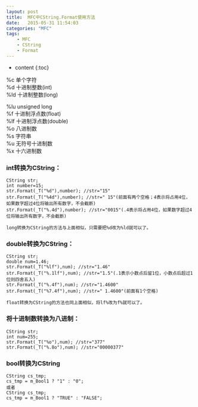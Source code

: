 ```yaml
---
layout:	post
title:	MFC中CString.Format使用方法
date:	2015-05-31 11:54:03
categories:	"MFC"
tags:	
    - MFC
	- CString
	- Format
---
```


* content
{:toc}

%c 单个字符     
%d 十进制整数(int)     
%ld 十进制整数(long)     

%lu unsigned long     
%f 十进制浮点数(float)     
%lf 十进制浮点数(double)     
%o 八进制数     
%s 字符串     
%u 无符号十进制数     
%x 十六进制数     

### int转换为CString：  

	CString str;
	int number=15;  
	str.Format(_T("%d"),number); //str="15"  
	str.Format(_T("%4d"),number); //str=" 15"(前面有两个空格；4表示将占用4位，如果数字超过4位将输出所有数字，不会截断)  
	str.Format(_T("%.4d"),number); //str="0015"(.4表示将占用4位，如果数字超过4位将输出所有数字，不会截断)  
	
	long转换为CString的方法与上面相似，只需要把%d改为%ld就可以了。

### double转换为CString：  

	CString str;  
	double num=1.46;  
	str.Format(_T("%lf"),num); //str="1.46"  
	str.Format(_T("%.1lf"),num); //str="1.5"(.1表示小数点后留1位，小数点后超过1位则四舍五入)  
	str.Format(_T("%.4f"),num); //str="1.4600"  
	str.Format(_T("%7.4f"),num); //str=" 1.4600"(前面有1个空格)  
	
	float转换为CString的方法也同上面相似，将lf%改为f%就可以了。

### 将十进制数转换为八进制：

	CString str;  
	int num=255;  
	str.Format(_T("%o"),num); //str="377"  
	str.Format(_T("%.8o"),num); //str="00000377"  

### bool转换为CString

	CString cs_tmp;
	cs_tmp = m_Bool1 ? "1" : "0";
	或者
	CString cs_tmp;
	cs_tmp = m_Bool1 ? "TRUE" : "FALSE";